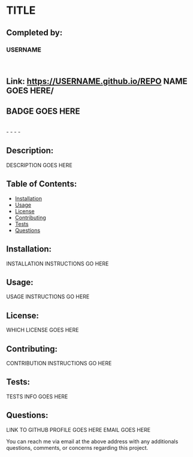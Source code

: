 # TITLE
## Completed by: 
### USERNAME

<br />

## Link: https://USERNAME.github.io/REPO NAME GOES HERE/
## BADGE GOES HERE

<br />
- - - - 

## Description: 
DESCRIPTION GOES HERE

## Table of Contents: 
* [Installation](#installation)
* [Usage](#usage)
* [License](#license)
* [Contributing](#contributing)
* [Tests](#tests)
* [Questions](#questions)

## Installation: 
INSTALLATION INSTRUCTIONS GO HERE

## Usage: 
USAGE INSTRUCTIONS GO HERE

## License: 
WHICH LICENSE GOES HERE

## Contributing: 
CONTRIBUTION INSTRUCTIONS GO HERE

## Tests: 
TESTS INFO GOES HERE

## Questions:
LINK TO GITHUB PROFILE GOES HERE
EMAIL GOES HERE

You can reach me via email at the above address with any additionals questions, comments, or concerns regarding this project.
